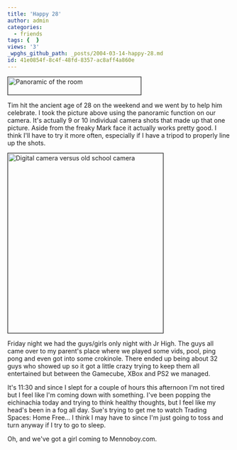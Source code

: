 ```yaml
---
title: 'Happy 28'
author: admin
categories:
  - friends
tags: {  }
views: '3'
_wpghs_github_path: _posts/2004-03-14-happy-28.md
id: 41e0854f-8c4f-48fd-8357-ac8aff4a860e
---
```

<p><a href="http://www.mennoboy.com/chris/archives/images/friends/timsbdaypano.jpg"><img alt="Panoramic of the room" src="http://www.mennoboy.com/chris/archives/images/friends/timsbdaypano-thumb.jpg" width="300" height="40" border="1" /></a></p>
<p>Tim hit the ancient age of 28 on the weekend and we went by to help him celebrate.  I took the picture above using the panoramic function on our camera.  It's actually 9 or 10 individual camera shots that made up that one picture.  Aside from the freaky Mark face it actually works pretty good.  I think I'll have to try it more often, especially if I have a tripod to properly line up the shots.</p>
<div><img alt="Digital camera versus old school camera" src="http://www.mennoboy.com/chris/archives/images/friends/camtocam.jpg" width="350" height="405" border="1" /></div>
<p>Friday night we had the guys/girls only night with Jr High.  The guys all came over to my parent's place where we played some vids, pool, ping pong and even got into some crokinole.  There ended up being about 32 guys who showed up so it got a little crazy trying to keep them all entertained but between the Gamecube, XBox and PS2 we managed.</p>
<p>It's 11:30 and since I slept for a couple of hours this afternoon I'm not tired but I feel like I'm coming down with something.  I've been popping the eichinachia today and trying to think healthy thoughts, but I feel like my head's been in a fog all day.  Sue's trying to get me to watch Trading Spaces: Home Free...  I think I may have to since I'm just going to toss and turn anyway if I try to go to sleep.</p>
<p>Oh, and we've got a girl coming to Mennoboy.com.</p>
